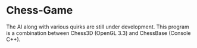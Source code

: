 # Chess-Game
The AI along with various quirks are still under development. This program is a combination between Chess3D (OpenGL 3.3) and ChessBase (Console C++).
